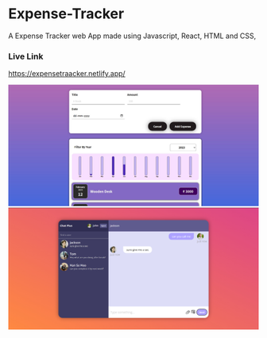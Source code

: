 # Expense-Tracker

A Expense Tracker web App made using Javascript, React, HTML and CSS,

### Live Link 
https://expensetraacker.netlify.app/

![App Screenshot](https://github.com/22Parth/Expense-Tracker/blob/master/screenshots/image.jpg)
![App Screenshot](https://github.com/22Parth/ChatApp/blob/main/screenshots/chat.jpg?raw=true)
